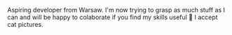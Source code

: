 Aspiring developer from Warsaw.
I'm now trying to grasp as much stuff as I can and will be happy to colaborate if you find my skills useful 👀
I accept cat pictures.
<!---
mlemlo/mlemlo is a ✨ special ✨ repository because its `README.md` (this file) appears on your GitHub profile.
You can click the Preview link to take a look at your changes.
--->
